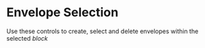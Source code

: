 # Envelope Selection

Use these controls to create, select and delete envelopes within the selected *block*
